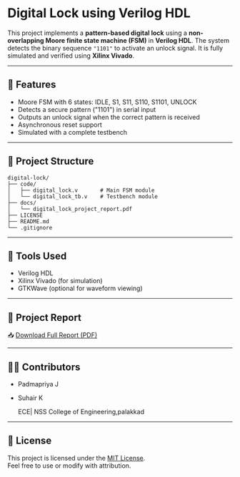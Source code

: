 # Digital Lock using Verilog HDL

This project implements a **pattern-based digital lock** using a **non-overlapping Moore finite state machine (FSM)** in **Verilog HDL**. The system detects the binary sequence `"1101"` to activate an unlock signal. It is fully simulated and verified using **Xilinx Vivado**.

---

## 🔐 Features

- Moore FSM with 6 states: IDLE, S1, S11, S110, S1101, UNLOCK
- Detects a secure pattern ("1101") in serial input
- Outputs an unlock signal when the correct pattern is received
- Asynchronous reset support
- Simulated with a complete testbench

---

## 📁 Project Structure

```
digital-lock/
├── code/
│   ├── digital_lock.v       # Main FSM module
│   └── digital_lock_tb.v    # Testbench module
├── docs/
│   └── digital_lock_project_report.pdf
├── LICENSE
├── README.md
└── .gitignore
```

---

## 🧰 Tools Used

- Verilog HDL
- Xilinx Vivado (for simulation)
- GTKWave (optional for waveform viewing)

---

## 📄 Project Report

📥 [Download Full Report (PDF)](docs/digital_lock_project_report.pdf)

---

## 👨‍💻 Contributors

- Padmapriya J 
- Suhair K 

  ECE| NSS College of Engineering,palakkad
---

## 📄 License

This project is licensed under the [MIT License](LICENSE).  
Feel free to use or modify with attribution.
